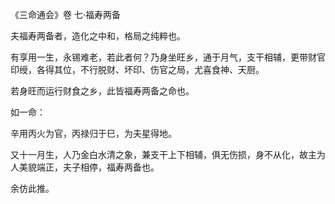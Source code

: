《三命通会》卷 七·福寿两备

夫福寿两备者，造化之中和，格局之纯粹也。

有享用一生，永锡难老，若此者何？乃身坐旺乡，通于月气，支干相辅，更带财官印绶，各得其位，不行脱财、坏印、伤官之局，尤喜食神、天厨。

若身旺而运行财食之乡，此皆福寿两备之命也。

如一命：

辛用丙火为官，丙禄归于巳，为夫星得地。

又十一月生，人乃金白水清之象，兼支干上下相辅，俱无伤损，身不从化，故主为人美貌端正，夫子相停，福寿两备也。

余仿此推。


